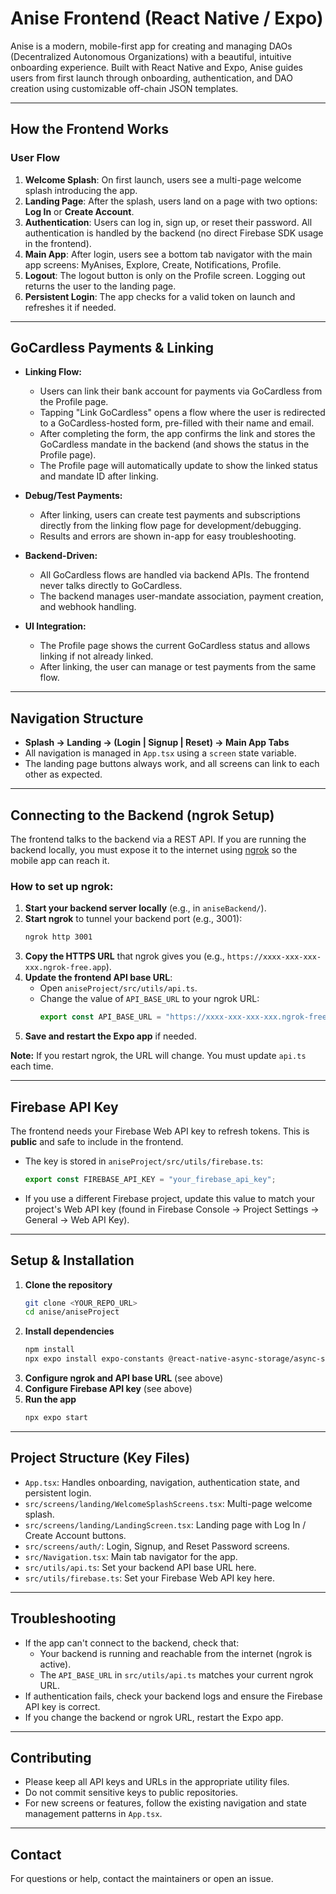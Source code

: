 # Anise Frontend (React Native / Expo)

Anise is a modern, mobile-first app for creating and managing DAOs (Decentralized Autonomous Organizations) with a beautiful, intuitive onboarding experience. Built with React Native and Expo, Anise guides users from first launch through onboarding, authentication, and DAO creation using customizable off-chain JSON templates.

---

## How the Frontend Works

### **User Flow**
1. **Welcome Splash**: On first launch, users see a multi-page welcome splash introducing the app.
2. **Landing Page**: After the splash, users land on a page with two options: **Log In** or **Create Account**.
3. **Authentication**: Users can log in, sign up, or reset their password. All authentication is handled by the backend (no direct Firebase SDK usage in the frontend).
4. **Main App**: After login, users see a bottom tab navigator with the main app screens: MyAnises, Explore, Create, Notifications, Profile.
5. **Logout**: The logout button is only on the Profile screen. Logging out returns the user to the landing page.
6. **Persistent Login**: The app checks for a valid token on launch and refreshes it if needed.

---

## GoCardless Payments & Linking

- **Linking Flow:**
  - Users can link their bank account for payments via GoCardless from the Profile page.
  - Tapping "Link GoCardless" opens a flow where the user is redirected to a GoCardless-hosted form, pre-filled with their name and email.
  - After completing the form, the app confirms the link and stores the GoCardless mandate in the backend (and shows the status in the Profile page).
  - The Profile page will automatically update to show the linked status and mandate ID after linking.

- **Debug/Test Payments:**
  - After linking, users can create test payments and subscriptions directly from the linking flow page for development/debugging.
  - Results and errors are shown in-app for easy troubleshooting.

- **Backend-Driven:**
  - All GoCardless flows are handled via backend APIs. The frontend never talks directly to GoCardless.
  - The backend manages user-mandate association, payment creation, and webhook handling.

- **UI Integration:**
  - The Profile page shows the current GoCardless status and allows linking if not already linked.
  - After linking, the user can manage or test payments from the same flow.

---

## **Navigation Structure**
- **Splash → Landing → (Login | Signup | Reset) → Main App Tabs**
- All navigation is managed in `App.tsx` using a `screen` state variable.
- The landing page buttons always work, and all screens can link to each other as expected.

---

## **Connecting to the Backend (ngrok Setup)**

The frontend talks to the backend via a REST API. If you are running the backend locally, you must expose it to the internet using [ngrok](https://ngrok.com/) so the mobile app can reach it.

### **How to set up ngrok:**
1. **Start your backend server locally** (e.g., in `aniseBackend/`).
2. **Start ngrok** to tunnel your backend port (e.g., 3001):
   ```bash
   ngrok http 3001
   ```
3. **Copy the HTTPS URL** that ngrok gives you (e.g., `https://xxxx-xxx-xxx-xxx.ngrok-free.app`).
4. **Update the frontend API base URL**:
   - Open `aniseProject/src/utils/api.ts`.
   - Change the value of `API_BASE_URL` to your ngrok URL:
     ```js
     export const API_BASE_URL = "https://xxxx-xxx-xxx-xxx.ngrok-free.app";
     ```
5. **Save and restart the Expo app** if needed.

**Note:** If you restart ngrok, the URL will change. You must update `api.ts` each time.

---

## **Firebase API Key**

The frontend needs your Firebase Web API key to refresh tokens. This is **public** and safe to include in the frontend.

- The key is stored in `aniseProject/src/utils/firebase.ts`:
     ```js
  export const FIREBASE_API_KEY = "your_firebase_api_key";
     ```
- If you use a different Firebase project, update this value to match your project's Web API key (found in Firebase Console → Project Settings → General → Web API Key).

---

## **Setup & Installation**

1. **Clone the repository**
   ```bash
   git clone <YOUR_REPO_URL>
   cd anise/aniseProject
   ```
2. **Install dependencies**
   ```bash
   npm install
   npx expo install expo-constants @react-native-async-storage/async-storage expo-linear-gradient react-native-pager-view
   ```
3. **Configure ngrok and API base URL** (see above)
4. **Configure Firebase API key** (see above)
5. **Run the app**
   ```bash
   npx expo start
   ```

---

## **Project Structure (Key Files)**

- `App.tsx`: Handles onboarding, navigation, authentication state, and persistent login.
- `src/screens/landing/WelcomeSplashScreens.tsx`: Multi-page welcome splash.
- `src/screens/landing/LandingScreen.tsx`: Landing page with Log In / Create Account buttons.
- `src/screens/auth/`: Login, Signup, and Reset Password screens.
- `src/Navigation.tsx`: Main tab navigator for the app.
- `src/utils/api.ts`: Set your backend API base URL here.
- `src/utils/firebase.ts`: Set your Firebase Web API key here.

---

## **Troubleshooting**
- If the app can't connect to the backend, check that:
  - Your backend is running and reachable from the internet (ngrok is active).
  - The `API_BASE_URL` in `src/utils/api.ts` matches your current ngrok URL.
- If authentication fails, check your backend logs and ensure the Firebase API key is correct.
- If you change the backend or ngrok URL, restart the Expo app.

---

## **Contributing**
- Please keep all API keys and URLs in the appropriate utility files.
- Do not commit sensitive keys to public repositories.
- For new screens or features, follow the existing navigation and state management patterns in `App.tsx`.

---

## **Contact**
For questions or help, contact the maintainers or open an issue.
